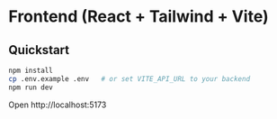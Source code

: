 # Frontend (React + Tailwind + Vite)

## Quickstart

```bash
npm install
cp .env.example .env   # or set VITE_API_URL to your backend
npm run dev
```

Open http://localhost:5173

